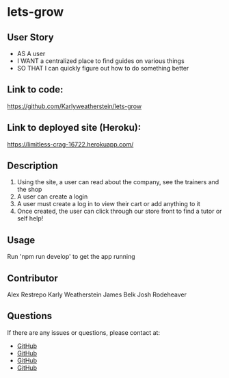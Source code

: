# lets-grow

## User Story

- AS A user
- I WANT a centralized place to find guides on various things
- SO THAT I can quickly figure out how to do something better

## Link to code:

https://github.com/Karlyweatherstein/lets-grow

## Link to deployed site (Heroku):

https://limitless-crag-16722.herokuapp.com/

## Description

1. Using the site, a user can read about the company, see the trainers and the shop
2. A user can create a login
3. A user must create a log in to view their cart or add anything to it
4. Once created, the user can click through our store front to find a tutor or self help!

## Usage

Run 'npm run develop' to get the app running

## Contributor

Alex Restrepo
Karly Weatherstein
James Belk
Josh Rodeheaver

## Questions

If there are any issues or questions, please contact at:

- [GitHub](https://github.com/jamesbelk0)
- [GitHub](https://github.com/ARestrepo12)
- [GitHub](https://github.com/karlyweatherstein)
- [GitHub](https://github.com/Hogtown13)
